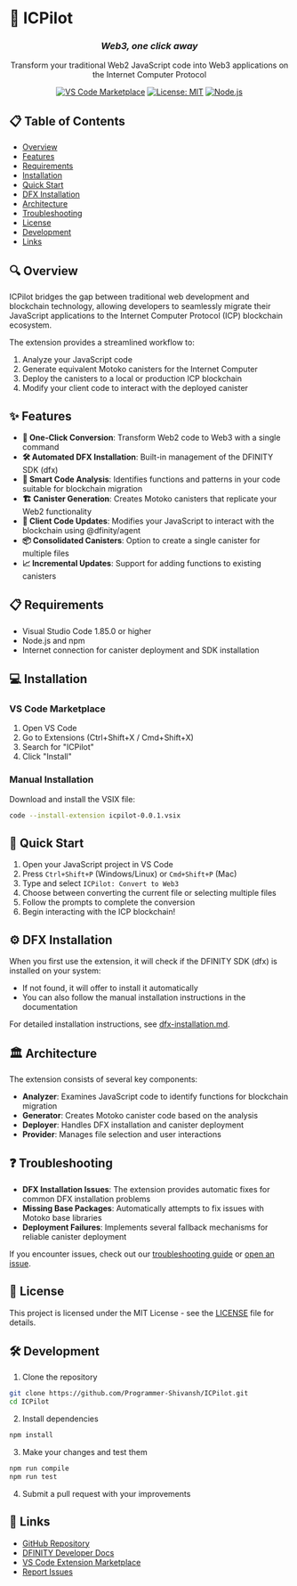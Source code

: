 # 🚀 ICPilot

<div align="center">
  <h3><em>Web3, one click away</em></h3>
  <p>Transform your traditional Web2 JavaScript code into Web3 applications on the Internet Computer Protocol</p>

[![VS Code Marketplace](https://img.shields.io/badge/VS%20Code-Marketplace-blue.svg)](https://marketplace.visualstudio.com/items?itemName=ICPilot)
[![License: MIT](https://img.shields.io/badge/License-MIT-yellow.svg)](LICENSE)
[![Node.js](https://img.shields.io/badge/Node.js-Required-green.svg)](https://nodejs.org/)

</div>

## 📋 Table of Contents

- [Overview](#overview)
- [Features](#features)
- [Requirements](#requirements)
- [Installation](#installation)
- [Quick Start](#quick-start)
- [DFX Installation](#dfx-installation)
- [Architecture](#architecture)
- [Troubleshooting](#troubleshooting)
- [License](#license)
- [Development](#development)
- [Links](#links)

## 🔍 Overview

ICPilot bridges the gap between traditional web development and blockchain technology, allowing developers to seamlessly migrate their JavaScript applications to the Internet Computer Protocol (ICP) blockchain ecosystem.

The extension provides a streamlined workflow to:

1. Analyze your JavaScript code
2. Generate equivalent Motoko canisters for the Internet Computer
3. Deploy the canisters to a local or production ICP blockchain
4. Modify your client code to interact with the deployed canister

## ✨ Features

- **🔄 One-Click Conversion**: Transform Web2 code to Web3 with a single command
- **🛠️ Automated DFX Installation**: Built-in management of the DFINITY SDK (dfx)
- **🧠 Smart Code Analysis**: Identifies functions and patterns in your code suitable for blockchain migration
- **🏗️ Canister Generation**: Creates Motoko canisters that replicate your Web2 functionality
- **🔌 Client Code Updates**: Modifies your JavaScript to interact with the blockchain using @dfinity/agent
- **📦 Consolidated Canisters**: Option to create a single canister for multiple files
- **📈 Incremental Updates**: Support for adding functions to existing canisters

## 📋 Requirements

- Visual Studio Code 1.85.0 or higher
- Node.js and npm
- Internet connection for canister deployment and SDK installation

## 💻 Installation

### VS Code Marketplace

1. Open VS Code
2. Go to Extensions (Ctrl+Shift+X / Cmd+Shift+X)
3. Search for "ICPilot"
4. Click "Install"

### Manual Installation

Download and install the VSIX file:

```bash
code --install-extension icpilot-0.0.1.vsix
```

## 🚀 Quick Start

1. Open your JavaScript project in VS Code
2. Press `Ctrl+Shift+P` (Windows/Linux) or `Cmd+Shift+P` (Mac)
3. Type and select `ICPilot: Convert to Web3`
4. Choose between converting the current file or selecting multiple files
5. Follow the prompts to complete the conversion
6. Begin interacting with the ICP blockchain!

## ⚙️ DFX Installation

When you first use the extension, it will check if the DFINITY SDK (dfx) is installed on your system:

- If not found, it will offer to install it automatically
- You can also follow the manual installation instructions in the documentation

For detailed installation instructions, see [dfx-installation.md](docs/dfx-installation.md).

## 🏛️ Architecture

The extension consists of several key components:

- **Analyzer**: Examines JavaScript code to identify functions for blockchain migration
- **Generator**: Creates Motoko canister code based on the analysis
- **Deployer**: Handles DFX installation and canister deployment
- **Provider**: Manages file selection and user interactions

## ❓ Troubleshooting

- **DFX Installation Issues**: The extension provides automatic fixes for common DFX installation problems
- **Missing Base Packages**: Automatically attempts to fix issues with Motoko base libraries
- **Deployment Failures**: Implements several fallback mechanisms for reliable canister deployment

If you encounter issues, check out our [troubleshooting guide](docs/troubleshooting.md) or [open an issue](https://github.com/Programmer-Shivansh/ICPilot/issues).

## 📄 License

This project is licensed under the MIT License - see the [LICENSE](LICENSE) file for details.

## 🛠️ Development

1. Clone the repository

```bash
git clone https://github.com/Programmer-Shivansh/ICPilot.git
cd ICPilot
```

2. Install dependencies

```bash
npm install
```

3. Make your changes and test them

```bash
npm run compile
npm run test
```

4. Submit a pull request with your improvements

## 🔗 Links

- [GitHub Repository](https://github.com/Programmer-Shivansh/ICPilot)
- [DFINITY Developer Docs](https://internetcomputer.org/docs/current/developer-docs/)
- [VS Code Extension Marketplace](https://marketplace.visualstudio.com/items?itemName=ICPilot)
- [Report Issues](https://github.com/Programmer-Shivansh/ICPilot/issues)

